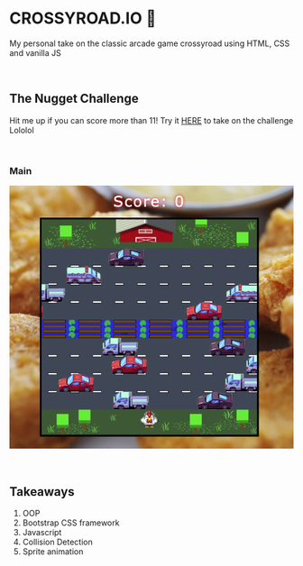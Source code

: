 # CROSSYROAD.IO &#x1F4D8;
My personal take on the classic arcade game crossyroad using HTML, CSS and vanilla JS

&nbsp;

## The Nugget Challenge
Hit me up if you can score more than 11!
Try it [HERE](https://kimikolim.github.io/Crossy-Road/) to take on the challenge Lololol

&nbsp;

### Main

![Main Page](https://github.com/kimikolim/Crossy-Road/blob/master/uploads/CrossyRoad.png?raw=true)

&nbsp;

## Takeaways
1. OOP
1. Bootstrap CSS framework
1. Javascript
1. Collision Detection
1. Sprite animation
